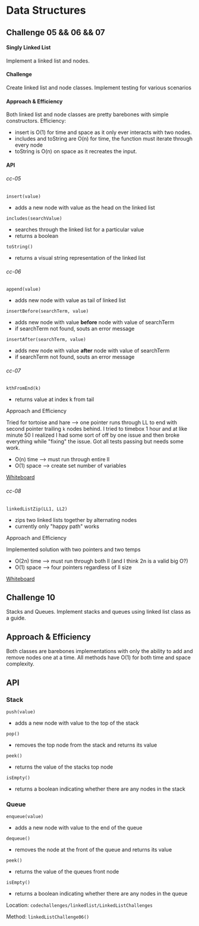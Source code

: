# Data Structures

## Challenge 05 && 06 && 07

#### Singly Linked List
Implement a linked list and nodes.

#### Challenge
Create linked list and node classes. Implement testing for various scenarios

#### Approach & Efficiency
Both linked list and node classes are pretty barebones with simple constructors.
Efficiency:
- insert is O(1) for time and space as it only ever interacts with two nodes.
- includes and toString are O(n) for time, the function must iterate through every node
- toString is O(n) on space as it recreates the input.

#### API

###### cc-05
`insert(value)`
  - adds a new node with value as the head on the linked list

`includes(searchValue)`
  - searches through the linked list for a particular value
  - returns a boolean

`toString()`
  - returns a visual string representation of the linked list
###### cc-06

`append(value)`
  - adds new node with value as tail of linked list

`insertBefore(searchTerm, value)`
  - adds new node with value **before** node with value of searchTerm
  - if searchTerm not found, souts an error message

`insertAfter(searchTerm, value)`
  - adds new node with value **after** node with value of searchTerm
  - if searchTerm not found, souts an error message
###### cc-07
`kthFromEnd(k)`
  - returns value at index k from tail

Approach and Efficiency

Tried for tortoise and hare --> one pointer runs through LL to end with second pointer trailing `k` nodes behind. I tried to timebox 1 hour and at like minute 50 I realized I had some sort of off by one issue and then broke everything while "fixing" the issue. Got all tests passing but needs some work.
- O(n) time --> must run through entire ll
- O(1) space --> create set number of variables

[Whiteboard](img/kth.png)

###### cc-08
`linkedListZip(LL1, LL2)`
  - zips two linked lists together by alternating nodes
  - currently only "happy path" works

Approach and Efficiency

Implemented solution with two pointers and two temps
- O(2n) time --> must run through both ll (and I think 2n is a valid big O?)
- O(1) space --> four pointers regardless of ll size

[Whiteboard](img/zip.png)

## Challenge 10

Stacks and Queues. Implement stacks and queues using linked list class as a guide.

## Approach & Efficiency
Both classes are barebones implementations with only the ability to add and remove nodes one at a time. All methods have O(1) for both time and space complexity.

## API
### Stack
`push(value)`
- adds a new node with value to the top of the stack

`pop()`
- removes the top node from the stack and returns its value

`peek()`
- returns the value of the stacks top node

`isEmpty()`
- returns a boolean indicating whether there are any nodes in the stack

### Queue
`enqueue(value)`
- adds a new node with value to the end of the queue

`dequeue()`
- removes the node at the front of the queue and returns its value

`peek()`
- returns the value of the queues front node

`isEmpty()`
- returns a boolean indicating whether there are any nodes in the queue


Location: `codechallenges/linkedlist/LinkedListChallenges`

Method: `linkedListChallenge06()`
